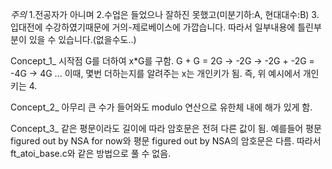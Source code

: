 *주의* 
1.전공자가 아니며 
2.수업은 들었으나 잘하진 못했고(미분기하:A, 현대대수:B)
3.입대전에 수강하였기때문에 거의-제로베이스에 가깝습니다.
따라서 일부내용에 틀린부분이 있을 수 있습니다.(없을수도..)

Concept_1_
  시작점 G를 더하여 x*G를 구함.
  G + G = 2G -> -2G -> -2G + -2G = -4G -> 4G ...
  이때, 몇번 더하는지를 알려주는 x는 개인키가 됨.
  즉, 위 예시에서 개인키는 4.

Concept_2_
  아무리 큰 수가 들어와도 modulo 연산으로 유한체 내에 해가 있게 함.
  
Concept_3_
  같은 평문이라도 길이에 따라 암호문은 전혀 다른 값이 됨.
  예를들어 평문 figured out by NSA for now와
  평문 figured out by NSA의 암호문은 다름.
  따라서 ft_atoi_base.c와 같은 방법으로 풀 수 없음.
